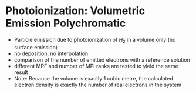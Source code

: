 # Photoionization: Volumetric Emission Polychromatic
* Particle emission due to photoionization of $`H_{2}`$ in a volume only (no surface emission)
* no deposition, no interpolation 
* comparison of the number of emitted electrons with a reference solution
* different MPF and number of MPI ranks are tested to yield the same result
* Note: Because the volume is exactly 1 cubic metre, the calculated electron density is exactly the number of real electrons in the system
